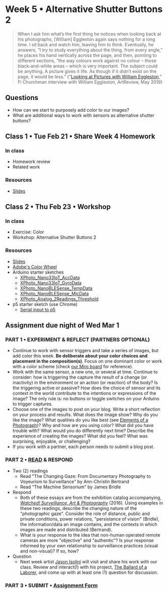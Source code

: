 # Week 5 • Alternative Shutter Buttons 2

>When I ask him what’s the first thing he notices when looking back at his photographs, [William] Eggleston again says nothing for a long time. I sit back and watch him, leaving him to think. Eventually, he answers, “I try to study everything about the thing, from every angle,” he places his hand vertically across the page, and then, pointing to different sections, “the way colours work against no colour – those black-and-white areas – which is very important. The subject could be anything. A picture gives it life. As though if it didn’t exist on the page, it would be less.” ("[Looking at Pictures with William Eggleston](https://artreview.com/ar-may-2019-feature-william-eggleston/)," Fi Churchman interview with William Eggleston, ArtReview, May 2019)

## Questions

- How can we start to purposely add color to our images?
- What are additional ways to work with sensors as alternative shutter buttons?

## Class 1 • Tue Feb 21 • Share Week 4 Homework

### In class

- Homework review
- Related work

### Resources

- [Slides](https://drive.google.com/drive/u/1/folders/1bp6ZJ3krohBmhxB699nj1edjueV8w-EO)

## Class 2 • Thu Feb 23 • Workshop

### In class

- Exercise: Color
- Workshop: Alternative Shutter Buttons 2

### Resources

- [Slides](https://drive.google.com/drive/u/1/folders/1bp6ZJ3krohBmhxB699nj1edjueV8w-EO)
- [Adobe's Color Wheel](https://color.adobe.com/create/color-wheel)
- Arduino starter sketches
  - [XPhoto_Nano33IoT_AccData](https://github.com/ellennickles/xphoto-s23/blob/main/week5/XPhoto_Nano33IoT_AccData.ino)
  - [XPhoto_Nano33IoT_GyroData](https://github.com/ellennickles/xphoto-s23/blob/main/week5/XPhoto_Nano33IoT_GyroData.ino)
  - [XPhoto_NanoBLESense_TempData](https://github.com/ellennickles/xphoto-s23/blob/main/week5/XPhoto_NanoBLESense_TempData.ino)
  - [XPhoto_NanoBLESense_MicData](https://github.com/ellennickles/xphoto-s23/blob/main/week5/XPhoto_NanoBLESense_MicData.ino)
  - [XPhoto_Analog_2Readings_Threshold](https://github.com/ellennickles/xphoto-s23/blob/main/week5/XPhoto_Analog_2Readings_Threshold.ino)
- p5 starter sketch (use Chrome)
  - [Serial input to p5](https://editor.p5js.org/enickles/sketches/njKjGNrbr)

## Assignment due night of Wed Mar 1

### PART 1 • EXPERIMENT & REFLECT (PARTNERS OPTIONAL)

- Continue to work with sensor triggers and take a series of images, but add
  color this week. **Be deliberate about your color choices and placement in the
  composition(s)**. Focus on one dominant color or work with a color scheme (check [our Miro board](https://tinyurl.com/xphoto-s23-miro) for reference).
- Work with the same sensor, a new one, or several at time. Continue to consider: how is triggering the capture the result of a change (or inactivity) in the environment or an action (or reaction) of the body? Is the triggering active or passive? How does the choice of sensor and its context in the world contribute to the intentions or expressions of the image? The only rule is: no buttons or toggle switches on your Arduino to trigger captures.
- Choose one of the images to post on your blog. Write a short reflection on your process and results. What does the image show? Why do you like the image? What qualities do you like best (see [Elements of a Photograph](https://github.com/ellennickles/xphoto-s23/blob/main/resources/photograph-elements.md))? Why and how are you using color? What did you have trouble with? What would you do differently next time? Describe the experience of creating the images? What did you feel? What was surprising, enjoyable, or challenging?
- If you work with a partner, each person needs to submit a blog post.

### PART 2 • [READ](https://drive.google.com/drive/u/1/folders/1bp6ZJ3krohBmhxB699nj1edjueV8w-EO) & RESPOND

- Two (2) readings
  - Read "The Changing Gaze: From Documentary Photography to Voyeurism to
  Surveillance" by Ann-Christin Bertrand
  - Read “The Machine Sensorium” by James Bridle
- Respond
  - Both of these essays are from the exhibition catalog accompanying, [_Watched!
  Surveillance, Art & Photography_](https://www.youtube.com/watch?v=aCVnV7Vl7HE)
  (2016). Using examples in these two readings, describe the changing nature
  of the "photographic gaze". Consider the role of distance, public and private
  conditions, power relations, "persistance of vision" (Bridle), the
  information/data an image contains, and the contexts in which images are made
  and distributed (Bertrand).
  - What is your response to the idea that non-human operated remote cameras are
  more "objective" and "authentic"? Is your response informed by your own
  relationship to surveillance practices (visual and non-visual)? If so, how?
- Question
  - Next week artist [Jason Isolini](https://jisolini.com) will visit and share
    his work with our class. Review and interact(!) with his project, [The Ballard
    of a Laborer](https://jisolini.com/#/ballad-of-loosii-ninjas/), and come up
    with at least one (1) question for discussion.

### PART 3 • SUBMIT • [Assignment Form](https://forms.gle/bT1L7qHnrvmQ23sN9)
